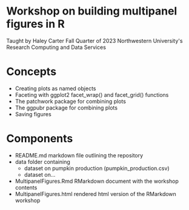 # Workshop on building multipanel figures in R
 Taught by Haley Carter
 Fall Quarter of 2023
 Northwestern University's Research Computing and Data Services

# Concepts
* Creating plots as named objects
* Faceting with ggplot2 facet\_wrap() and facet\_grid() functions
* The patchwork package for combining plots
* The ggpubr package for combining plots
* Saving figures

# Components
* README.md markdown file outlining the repository
* data folder containing
	* dataset on pumpkin production (pumpkin\_production.csv)
	* dataset on...
* MultipanelFigures.Rmd RMarkdown document with the workshop contents
* MultipanelFigures.html rendered html version of the RMarkdown workshop